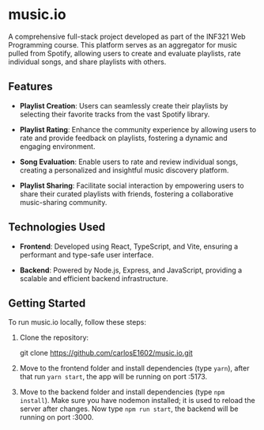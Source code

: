 # music.io 

A comprehensive full-stack project developed as part of the INF321 Web Programming course. This platform serves as an aggregator for music pulled from Spotify, allowing users to create and evaluate playlists, rate individual songs, and share playlists with others.

## Features

- **Playlist Creation**: Users can seamlessly create their playlists by selecting their favorite tracks from the vast Spotify library.

- **Playlist Rating**: Enhance the community experience by allowing users to rate and provide feedback on playlists, fostering a dynamic and engaging environment.

- **Song Evaluation**: Enable users to rate and review individual songs, creating a personalized and insightful music discovery platform.

- **Playlist Sharing**: Facilitate social interaction by empowering users to share their curated playlists with friends, fostering a collaborative music-sharing community.

## Technologies Used

- **Frontend**: Developed using React, TypeScript, and Vite, ensuring a performant and type-safe user interface.

- **Backend**: Powered by Node.js, Express, and JavaScript, providing a scalable and efficient backend infrastructure.

## Getting Started

To run music.io locally, follow these steps:

1. Clone the repository:

   git clone https://github.com/carlosE1602/music.io.git

2. Move to the frontend folder and install dependencies (type `yarn`), after that run `yarn start`, the app will be running on port :5173.

3. Move to the backend folder and install dependencies (type `npm install`). Make sure you have nodemon installed; it is used to reload the server after changes. Now type `npm run start`, the backend will be running on port :3000.

